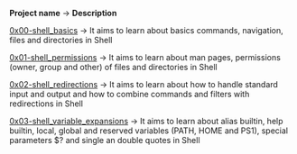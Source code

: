 **Project name**       ->            **Description**

[0x00-shell_basics](https://github.com/Dave-codd/alx-system_engineering-devops/tree/master/0x00-shell_basics)  ->     It aims to learn about basics commands, navigation, files and directories in Shell

[0x01-shell_permissions](https://github.com/Dave-codd/alx-system_engineering-devops/tree/master/0x01-shell_permissions)  ->     It aims to learn about man pages, permissions (owner, group and other) of files and directories in Shell

[0x02-shell_redirections](https://github.com/Dave-codd/alx-system_engineering-devops/tree/master/0x02-shell_redirections)  ->     It aims to learn about how to handle standard input and output and how to combine commands and filters with redirections in Shell

[0x03-shell_variable_expansions](https://github.com/Dave-codd/alx-system_engineering-devops/tree/master/0x03-shell_variables_expansions)  ->   It aims to learn about alias builtin, help builtin, local, global and reserved variables (PATH, HOME and PS1), special parameters $? and single an double quotes in Shell
